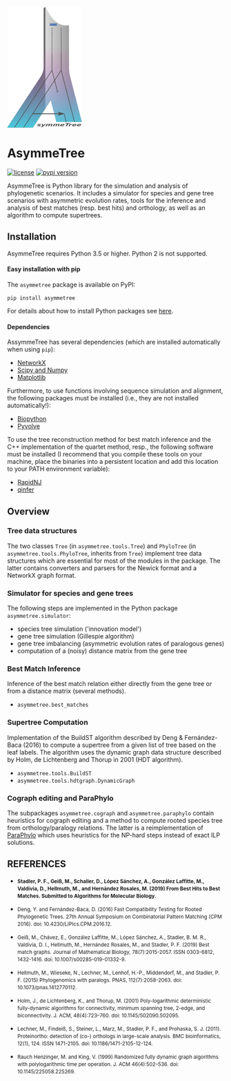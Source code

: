 ![AsymmeTree Logo](manual/images/logo.png)
# AsymmeTree

[![license](https://img.shields.io/badge/license-MIT-green.svg)](LICENSE)
[![pypi version](https://img.shields.io/badge/pypi-v0.0.1-blue.svg)](https://pypi.org/project/asymmetree/0.0.1/)

AsymmeTree is Python library for the simulation and analysis of phylogenetic scenarios.
It includes a simulator for species and gene tree scenarios with asymmetric evolution rates, tools for the inference and analysis of best matches (resp. best hits) and orthology, as well as an algorithm to compute supertrees.

## Installation

AsymmeTree requires Python 3.5 or higher. Python 2 is not supported.

#### Easy installation with pip

The `asymmetree` package is available on PyPI:

    pip install asymmetree

For details about how to install Python packages see [here](https://packaging.python.org/tutorials/installing-packages/).
    
#### Dependencies

AssymmeTree has several dependencies (which are installed automatically when using `pip`):
* [NetworkX](https://networkx.github.io/)
* [Scipy and Numpy](http://www.scipy.org/install.html)
* [Matplotlib](https://matplotlib.org/)

Furthermore, to use functions involving sequence simulation and alignment, the following packages must be installed (i.e., they are not installed automatically!):
* [Biopython](http://biopython.org/wiki/Download)
* [Pyvolve](https://github.com/sjspielman/pyvolve)

To use the tree reconstruction method for best match inference and the C++ implementation of the quartet method, resp., the following software must be installed
(I recommend that you compile these tools on your machine, place the binaries into a persistent location and add this location to your PATH environment variable):
* [RapidNJ](https://birc.au.dk/software/rapidnj/)
* [qinfer](https://github.com/david-schaller/qinfer)

## Overview

### Tree data structures

The two classes `Tree` (in `asymmetree.tools.Tree`) and `PhyloTree` (in `asymmetree.tools.PhyloTree`, inherits from `Tree`) implement tree data structures which are essential for most of the modules in the package.
The latter contains converters and parsers for the Newick format and a NetworkX graph format.

### Simulator for species and gene trees

The following steps are implemented in the Python package `asymmetree.simulator`:
* species tree simulation ('innovation model')
* gene tree simulation (Gillespie algorithm)
* gene tree imbalancing (asymmetric evolution rates of paralogous genes)
* computation of a (noisy) distance matrix from the gene tree

### Best Match Inference

Inference of the best match relation either directly from the gene tree or from a distance matrix (several methods).
* `asymmetree.best_matches`

### Supertree Computation

Implementation of the BuildST algorithm described by Deng & Fernández-Baca (2016) to compute a supertree from a given list of tree based on the leaf labels. The algorithm uses the dynamic graph data structure described by Holm, de Lichtenberg and Thorup in 2001 (HDT algorithm).
* `asymmetree.tools.BuildST`
* `asymmetree.tools.hdtgraph.DynamicGraph`

### Cograph editing and ParaPhylo

The subpackages `asymmetree.cograph` and `asymmetree.paraphylo` contain heuristics for cograph editing and a method to compute rooted species tree from orthology/paralogy relations.
The latter is a reimplementation of [ParaPhylo](http://pacosy.informatik.uni-leipzig.de/208-0-ParaPhylo.html) which uses heuristics for the NP-hard steps instead of exact ILP solutions.


## REFERENCES

* <small>**Stadler, P. F., Geiß, M., Schaller, D., López Sánchez, A., González Laffitte, M., Valdivia, D., Hellmuth, M., and Hernández Rosales, M. (2019) From Best Hits to Best Matches. Submitted to Algorithms for Molecular Biology.**</small>

* <small>Deng, Y. and Fernández-Baca, D. (2016) Fast Compatibility Testing for Rooted Phylogenetic Trees. 27th Annual Symposium on Combinatorial Pattern Matching (CPM 2016). doi: 10.4230/LIPIcs.CPM.2016.12.</small>

* <small>Geiß, M., Chávez, E., González Laffitte, M., López Sánchez, A., Stadler, B. M. R., Valdivia, D. I., Hellmuth, M., Hernández Rosales, M., and Stadler, P. F. (2019) Best match graphs. Journal of Mathematical Biology, 78(7):2015-2057. ISSN 0303-6812, 1432-1416. doi: 10.1007/s00285-019-01332-9.</small>

* <small>Hellmuth, M., Wieseke, N., Lechner, M., Lenhof, H.-P., Middendorf, M., and Stadler, P. F. (2015) Phylogenomics with paralogs. PNAS, 112(7):2058-2063. doi: 10.1073/pnas.1412770112.</small>

* <small>Holm, J., de Lichtenberg, K., and Thorup, M. (2001) Poly-logarithmic deterministic fully-dynamic algorithms for connectivity, minimum spanning tree, 2-edge, and biconnectivity. J. ACM, 48(4):723–760. doi: 10.1145/502090.502095.</small>

* <small>Lechner, M., Findeiß, S., Steiner, L., Marz, M., Stadler, P. F., and Prohaska, S. J. (2011). Proteinortho: detection of (co-) orthologs in large-scale analysis. BMC bioinformatics, 12(1), 124. ISSN 1471-2105. doi: 10.1186/1471-2105-12-124.</small>

* <small>Rauch Henzinger, M. and King, V. (1999) Randomized fully dynamic graph algorithms with polylogarithmic time per operation. J. ACM 46(4):502–536. doi: 10.1145/225058.225269.</small>